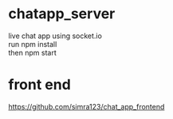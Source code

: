 # chatapp_server
live chat app using socket.io <br>
run npm install <br>
then npm start

# front end
https://github.com/simra123/chat_app_frontend


